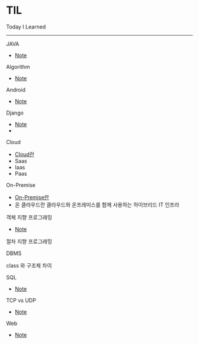 # TIL
Today I Learned
***
JAVA   
* [Note](https://github.com/blue00419/TIL/blob/main/Java/note)

Algorithm
* [Note](https://github.com/blue00419/TIL/blob/main/algorithm/note)

Android
* [Note](https://github.com/blue00419/TIL/blob/main/android/note)

Django
* [Note](https://github.com/blue00419/TIL/blob/main/django/note)
* 
Cloud
* [Cloud란](https://github.com/blue00419/TIL/blob/main/Cloud/Cloud.md)
* Saas
* Iaas
* Paas

On-Premise
* [On-Premise란](https://github.com/blue00419/TIL/blob/main/On-Premise/On-Premise)
* 온 클라우드란 클라우드와 온프레미스를 함께 사용하는 하이브리드 IT 인프라

객체 지향 프로그래밍
* [Note](https://github.com/blue00419/TIL/blob/main/OOP/note)

절차 지향 프로그래밍

DBMS

class 와 구조체 차이

SQL
* [Note](https://github.com/blue00419/TIL/blob/main/SQL/note)

TCP vs UDP
* [Note](https://github.com/blue00419/TIL/blob/main/TCP%20vs%20UDP/note)

Web
* [Note](https://github.com/blue00419/TIL/blob/main/Web/note)

